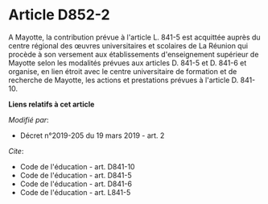 # Article D852-2

A Mayotte, la contribution prévue à l'article L. 841-5 est acquittée auprès du centre régional des œuvres universitaires et
scolaires de La Réunion qui procède à son versement aux établissements d'enseignement supérieur de Mayotte selon les
modalités prévues aux articles D. 841-5 et D. 841-6 et organise, en lien étroit avec le centre universitaire de formation et
de recherche de Mayotte, les actions et prestations prévues à l'article D. 841-10.

**Liens relatifs à cet article**

_Modifié par_:

  - Décret n°2019-205 du 19 mars 2019 - art. 2

_Cite_:

  - Code de l'éducation - art. D841-10
  - Code de l'éducation - art. D841-5
  - Code de l'éducation - art. D841-6
  - Code de l'éducation - art. L841-5
